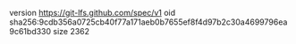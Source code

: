 version https://git-lfs.github.com/spec/v1
oid sha256:9cdb356a0725cb40f77a171aeb0b7655ef8f4d97b2c30a4699796ea9c61bd330
size 2362
